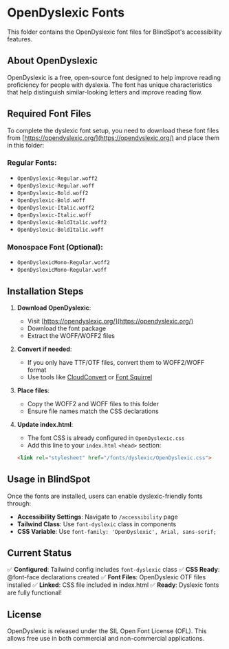 # OpenDyslexic Fonts

This folder contains the OpenDyslexic font files for BlindSpot's accessibility features.

## About OpenDyslexic

OpenDyslexic is a free, open-source font designed to help improve reading proficiency for people with dyslexia. The font has unique characteristics that help distinguish similar-looking letters and improve reading flow.

## Required Font Files

To complete the dyslexic font setup, you need to download these font files from [https://opendyslexic.org/](https://opendyslexic.org/) and place them in this folder:

### Regular Fonts:
- `OpenDyslexic-Regular.woff2`
- `OpenDyslexic-Regular.woff`
- `OpenDyslexic-Bold.woff2`
- `OpenDyslexic-Bold.woff`
- `OpenDyslexic-Italic.woff2`
- `OpenDyslexic-Italic.woff`
- `OpenDyslexic-BoldItalic.woff2`
- `OpenDyslexic-BoldItalic.woff`

### Monospace Font (Optional):
- `OpenDyslexicMono-Regular.woff2`
- `OpenDyslexicMono-Regular.woff`

## Installation Steps

1. **Download OpenDyslexic**:
   - Visit [https://opendyslexic.org/](https://opendyslexic.org/)
   - Download the font package
   - Extract the WOFF/WOFF2 files

2. **Convert if needed**:
   - If you only have TTF/OTF files, convert them to WOFF2/WOFF format
   - Use tools like [CloudConvert](https://cloudconvert.com/) or [Font Squirrel](https://www.fontsquirrel.com/tools/webfont-generator)

3. **Place files**:
   - Copy the WOFF2 and WOFF files to this folder
   - Ensure file names match the CSS declarations

4. **Update index.html**:
   - The font CSS is already configured in `OpenDyslexic.css`
   - Add this line to your `index.html` `<head>` section:
   ```html
   <link rel="stylesheet" href="/fonts/dyslexic/OpenDyslexic.css">
   ```

## Usage in BlindSpot

Once the fonts are installed, users can enable dyslexic-friendly fonts through:

- **Accessibility Settings**: Navigate to `/accessibility` page
- **Tailwind Class**: Use `font-dyslexic` class in components
- **CSS Variable**: Use `font-family: 'OpenDyslexic', Arial, sans-serif;`

## Current Status

✅ **Configured**: Tailwind config includes `font-dyslexic` class
✅ **CSS Ready**: @font-face declarations created
✅ **Font Files**: OpenDyslexic OTF files installed
✅ **Linked**: CSS file included in index.html
✅ **Ready**: Dyslexic fonts are fully functional!

## License

OpenDyslexic is released under the SIL Open Font License (OFL). This allows free use in both commercial and non-commercial applications.